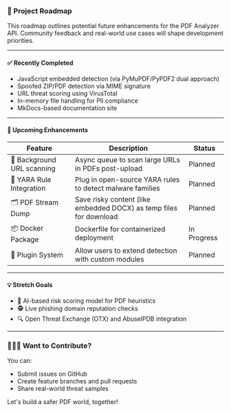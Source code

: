 
### 📍 Project Roadmap

This roadmap outlines potential future enhancements for the PDF Analyzer API. Community feedback and real-world use cases will shape development priorities.

---

#### ✅ Recently Completed
- JavaScript embedded detection (via PyMuPDF/PyPDF2 dual approach)
- Spoofed ZIP/PDF detection via MIME signature
- URL threat scoring using VirusTotal
- In-memory file handling for PII compliance
- MkDocs-based documentation site

---

#### 🚧 Upcoming Enhancements

| Feature | Description | Status |
|--------|-------------|--------|
| 🔁 Background URL scanning | Async queue to scan large URLs in PDFs post-upload | Planned |
| 🧪 YARA Rule Integration | Plug in open-source YARA rules to detect malware families | Planned |
| 🗂️ PDF Stream Dump | Save risky content (like embedded DOCX) as temp files for download | Planned |
| 📦 Docker Package | Dockerfile for containerized deployment | In Progress |
| 🧩 Plugin System | Allow users to extend detection with custom modules | Planned |

---

#### 💡 Stretch Goals

- 🧠 AI-based risk scoring model for PDF heuristics
- 🕵️ Live phishing domain reputation checks
- 🔍 Open Threat Exchange (OTX) and AbuseIPDB integration

---

### 🫱🏽‍🫲 Want to Contribute?

You can:
- Submit issues on GitHub
- Create feature branches and pull requests
- Share real-world threat samples

Let's build a safer PDF world, together!
